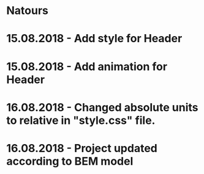 # Natours
# 15.08.2018 - Add style for Header
# 15.08.2018 - Add animation for Header
# 16.08.2018 - Changed absolute units to relative in "style.css" file.
# 16.08.2018 - Project updated according to BEM model